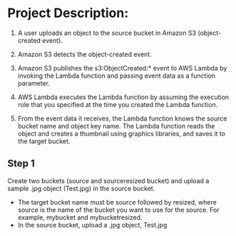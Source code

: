 
# Project Description:

1. A user uploads an object to the source bucket in Amazon S3 (object-created event).

2. Amazon S3 detects the object-created event.

3. Amazon S3 publishes the s3:ObjectCreated:* event to AWS Lambda by invoking the Lambda function and passing event data as a function parameter.

4. AWS Lambda executes the Lambda function by assuming the execution role that you specified at the time you created the Lambda function.

5. From the event data it receives, the Lambda function knows the source bucket name and object key name. The Lambda function reads the object and creates a thumbnail using graphics libraries, and saves it to the target bucket.

## Step 1

Create two buckets (source and sourceresized bucket) and upload a sample .jpg object (Test.jpg) in the source bucket.

  - The target bucket name must be source followed by resized, where source is the name of the bucket you want to use for the source. For example, mybucket and mybucketresized.
  - In the source bucket, upload a .jpg object, Test.jpg
  

